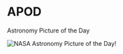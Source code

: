 # APOD
 Astronomy Picture of the Day

![NASA Astronomy Picture of the Day!](https://iftekharanwar.github.io/APOD/)
